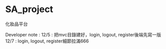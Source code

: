 # SA_project
化妝品平台

Developer note :
12/5 :
把mvc目錄建好，login, logout, register後端先寫一版
12/7 :
login, logout, register細節拉滿666
